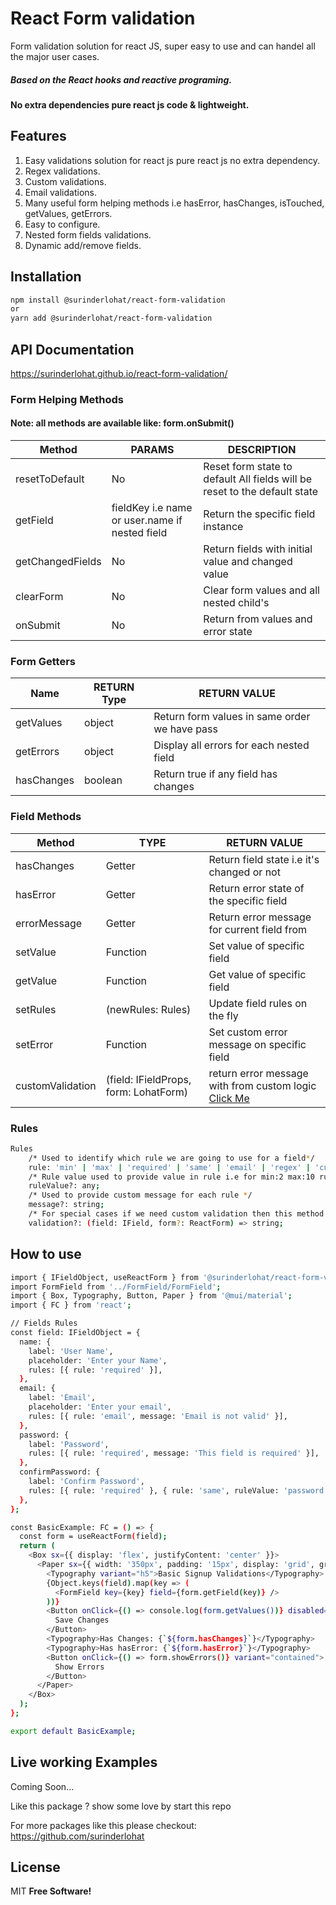 # React Form validation

Form validation solution for react JS, super easy to use and can handel all the major user cases.
##### Based on the React hooks and reactive programing.
#### No extra dependencies pure react js code & lightweight.

## Features
1. Easy validations solution for react js pure react js no extra dependency.
2. Regex validations.
3. Custom validations.
4. Email validations.
5. Many useful form helping methods i.e hasError, hasChanges, isTouched, getValues, getErrors.
6. Easy to configure.
7. Nested form fields validations.
8. Dynamic add/remove fields.

## Installation
```sh
npm install @surinderlohat/react-form-validation
or
yarn add @surinderlohat/react-form-validation
```
## API Documentation
https://surinderlohat.github.io/react-form-validation/

### Form Helping Methods
#### Note: all methods are available like: form.onSubmit()

| Method | PARAMS| DESCRIPTION |
| ------ | ------ |------ |
| resetToDefault |No | Reset form state to default All fields will be reset to the default state |
| getField | fieldKey i.e name or user.name if nested field | Return the specific field instance |
| getChangedFields | No | Return fields with initial value and changed value |
| clearForm | No | Clear form values and all nested child's |
| onSubmit | No | Return from values and error state |


### Form Getters
| Name | RETURN Type | RETURN VALUE |
| ------ | ------ |------ |
| getValues | object | Return form values in same order we have pass |
| getErrors | object | Display all errors for each nested field |
| hasChanges | boolean | Return true if any field has changes |


### Field Methods
| Method | TYPE | RETURN VALUE | 
| ------ | ------ | ------ |
| hasChanges | Getter | Return field state i.e it's changed or not |
| hasError | Getter | Return error state of the specific field |
| errorMessage| Getter| Return error message for current field from |
| setValue | Function | Set value of specific field |
| getValue | Function | Get value of specific field |
| setRules | (newRules: Rules) | Update field rules on the fly |
| setError | Function | Set custom error message on specific field |
| customValidation | (field: IFieldProps, form: LohatForm) | return error message with from custom logic [Click Me](https://github.com/surinderlohat/react-form-validation/blob/37d74c54b6cbce517c507e9992401fc415147ade/README.md?plain=1#L145) |

### Rules 
``` sh
Rules 
    /* Used to identify which rule we are going to use for a field*/
    rule: 'min' | 'max' | 'required' | 'same' | 'email' | 'regex' | 'custom' | 'between' | 'range';
    /* Rule value used to provide value in rule i.e for min:2 max:10 rule value ruleValue will be ruleValue:2 or 5 
    ruleValue?: any;
    /* Used to provide custom message for each rule */
    message?: string;
    /* For special cases if we need custom validation then this method will help */
    validation?: (field: IField, form?: ReactForm) => string;
```

## How to use
```sh
import { IFieldObject, useReactForm } from '@surinderlohat/react-form-validation';
import FormField from '../FormField/FormField';
import { Box, Typography, Button, Paper } from '@mui/material';
import { FC } from 'react';

// Fields Rules
const field: IFieldObject = {
  name: {
    label: 'User Name',
    placeholder: 'Enter your Name',
    rules: [{ rule: 'required' }],
  },
  email: {
    label: 'Email',
    placeholder: 'Enter your email',
    rules: [{ rule: 'email', message: 'Email is not valid' }],
  },
  password: {
    label: 'Password',
    rules: [{ rule: 'required', message: 'This field is required' }],
  },
  confirmPassword: {
    label: 'Confirm Password',
    rules: [{ rule: 'required' }, { rule: 'same', ruleValue: 'password', message: 'Should be same as Password' }],
  },
};

const BasicExample: FC = () => {
  const form = useReactForm(field);
  return (
    <Box sx={{ display: 'flex', justifyContent: 'center' }}>
      <Paper sx={{ width: '350px', padding: '15px', display: 'grid', gridGap: '15px' }}>
        <Typography variant="h5">Basic Signup Validations</Typography>
        {Object.keys(field).map(key => (
          <FormField key={key} field={form.getField(key)} />
        ))}
        <Button onClick={() => console.log(form.getValues())} disabled={form.hasError} variant="contained">
          Save Changes
        </Button>
        <Typography>Has Changes: {`${form.hasChanges}`}</Typography>
        <Typography>Has hasError: {`${form.hasError}`}</Typography>
        <Button onClick={() => form.showErrors()} variant="contained">
          Show Errors
        </Button>
      </Paper>
    </Box>
  );
};

export default BasicExample;

```

## Live working Examples
Coming Soon...

Like this package ? show some love by start this repo

For more packages like this please checkout: https://github.com/surinderlohat

## License
MIT **Free Software!**
